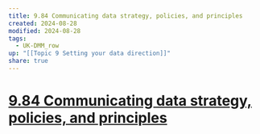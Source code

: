 ```yaml
---
title: 9.84 Communicating data strategy, policies, and principles
created: 2024-08-28
modified: 2024-08-28
tags:
  - UK-DMM_row
up: "[[Topic 9 Setting your data direction]]"
share: true
---
```

# [9.84 Communicating data strategy, policies, and principles](9.84%20Communicating%20data%20strategy,%20policies,%20and%20principles.md)
